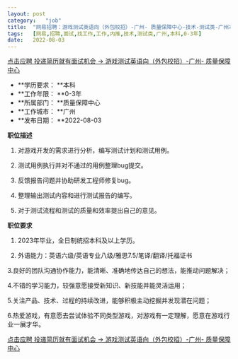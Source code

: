 ```yaml
---
layout:	post
category:	"job"
title:	"网易招聘：游戏测试英语向（外包校招）-广州- 质量保障中心-技术-测试类-广州本科0-3年"
tags:	[网易,招聘,面试,找工作,工作,内推,技术,测试类,广州,本科,0-3年]
date:	2022-08-03
---
```


[点击应聘 投递简历就有面试机会 ->  游戏测试英语向（外包校招）-广州- 质量保障中心](http://mobile.bole.netease.com/bole/boleDetail?id=42065&employeeId=346f03c3cda5f04c&key=all)



- **学历要求： **本科
- **工作年限： **0-3年
- **所属部门： **质量保障中心
- **工作城市： **广州
- **发布日期： **2022-08-03



**职位描述**

1. 对游戏开发的需求进行分析，编写测试计划和测试用例。

2. 测试用例执行并对不通过的用例整理bug提交。

3. 反馈报告问题并协助研发工程师修复bug。

4. 整理输出测试内容和进行测试报告的编写。

5. 对于测试流程和测试的质量和效率提出自己的意见。



**职位要求**

1. 2023年毕业，全日制统招本科及以上学历。

2. 外语能力：英语六级/英语专业八级/雅思7.5/笔译/翻译/托福证书

3.良好的团队沟通协作能力，能清晰、准确地传达自己的想法，能推动问题解决；

4.不错的学习能力，较强意愿接受新知识、新技能并能灵活运用；

5.关注产品、技术、过程的持续改进，能够积极主动挖掘并发现潜在问题；

6.热爱游戏，有意愿去尝试体验不同类型游戏，对游戏有一定理解，愿意在游戏行业一展才华。



[点击应聘 投递简历就有面试机会 ->  游戏测试英语向（外包校招）-广州- 质量保障中心](http://mobile.bole.netease.com/bole/boleDetail?id=42065&employeeId=346f03c3cda5f04c&key=all)
